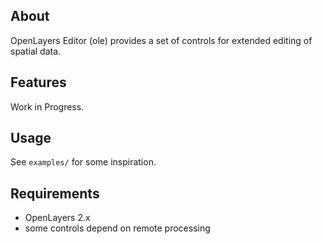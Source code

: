 About
-----

OpenLayers Editor (ole) provides a set of controls for extended editing of spatial data.


Features
-----

Work in Progress.


Usage
-----

See `examples/` for some inspiration.


Requirements
------------

* OpenLayers 2.x
* some controls depend on remote processing